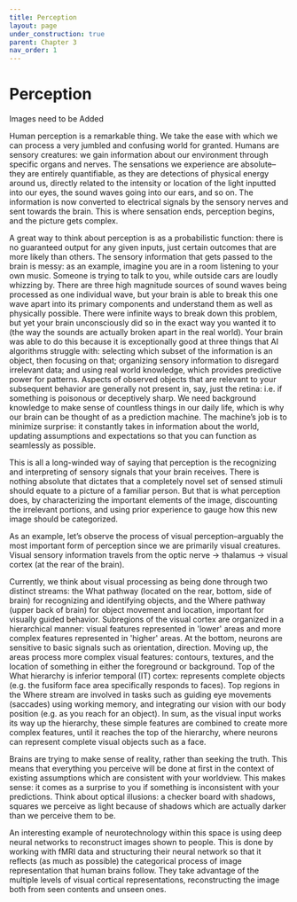 ```yaml
---
title: Perception
layout: page
under_construction: true
parent: Chapter 3
nav_order: 1
---
```


# Perception
Images need to be Added

Human perception is a remarkable thing. We take the ease with which we can process a very jumbled and confusing world for granted. Humans are sensory creatures: we gain information about our environment through specific organs and nerves. The sensations we experience are absolute–they are entirely quantifiable, as they are detections of physical energy around us, directly related to the intensity or location of the light inputted into our eyes, the sound waves going into our ears, and so on. The information is now converted to electrical signals by the sensory nerves and sent towards the brain. This is where sensation ends, perception begins, and the picture gets complex.

A great way to think about perception is as a probabilistic function: there is no guaranteed output for any given inputs, just certain outcomes that are more likely than others. The sensory information that gets passed to the brain is messy: as an example, imagine you are in a room listening to your own music. Someone is trying to talk to you, while outside cars are loudly whizzing by. There are three high magnitude sources of sound waves being processed as one individual wave, but your brain is able to break this one wave apart into its primary components and understand them as well as physically possible. There were infinite ways to break down this problem, but yet your brain unconsciously did so in the exact way you wanted it to (the way the sounds are actually broken apart in the real world). Your brain was able to do this because it is exceptionally good at three things that AI algorithms struggle with: selecting which subset of the information is an object, then focusing on that; organizing sensory information to disregard irrelevant data; and using real world knowledge, which provides predictive power for patterns. Aspects of observed objects that are relevant to your subsequent behavior are generally not present in, say, just the retina: i.e. if something is poisonous or deceptively sharp. We need background knowledge to make sense of countless things in our daily life, which is why our brain can be thought of as a prediction machine. The machine’s job is to minimize surprise: it constantly takes in information about the world, updating assumptions and expectations so that you can function as seamlessly as possible.

This is all a long-winded way of saying that perception is the recognizing and interpreting of sensory signals that your brain receives. There is nothing absolute that dictates that a completely novel set of sensed stimuli should equate to a picture of a familiar person. But that is what perception does, by characterizing the important elements of the image, discounting the irrelevant portions, and using prior experience to gauge how this new image should be categorized.

As an example, let’s observe the process of visual perception–arguably the most important form of perception since we are primarily visual creatures. Visual sensory information travels from the optic nerve → thalamus → visual cortex (at the rear of the brain).

Currently, we think about visual processing as being done through two distinct streams: the What pathway (located on the rear, bottom, side of brain) for recognizing and identifying objects, and the Where pathway (upper back of brain) for object movement and location, important for visually guided behavior. Subregions of the visual cortex are organized in a hierarchical manner: visual features represented in 'lower' areas and more complex features represented in 'higher' areas. At the bottom, neurons are sensitive to basic signals such as orientation, direction. Moving up, the areas process more complex visual features: contours, textures, and the location of something in either the foreground or background. Top of the What hierarchy is inferior temporal (IT) cortex: represents complete objects (e.g. the fusiform face area specifically responds to faces). Top regions in the Where stream are involved in tasks such as guiding eye movements (saccades) using working memory, and integrating our vision with our body position (e.g. as you reach for an object). In sum, as the visual input works its way up the hierarchy, these simple features are combined to create more complex features, until it reaches the top of the hierarchy, where neurons can represent complete visual objects such as a face.

Brains are trying to make sense of reality, rather than seeking the truth. This means that everything you perceive will be done at first in the context of existing assumptions which are consistent with your worldview. This makes sense: it comes as a surprise to you if something is inconsistent with your predictions. Think about optical illusions: a checker board with shadows, squares we perceive as light because of shadows which are actually darker than we perceive them to be.

An interesting example of neurotechnology within this space is using deep neural networks to reconstruct images shown to people. This is done by working with fMRI data and structuring their neural network so that it reflects (as much as possible) the categorical process of image representation that human brains follow. They take advantage of the multiple levels of visual cortical representations, reconstructing the image both from seen contents and unseen ones.